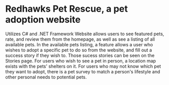 # Redhawks Pet Rescue, a pet adoption website
Utilizes C# and .NET Framework
Website allows users to see featured pets, rate, and review them from the homepage, as well as see a listing of all available pets.
In the available pets listing, a feature allows a user who wishes to adopt a specific pet to do so from the website, and fill out a success story if they wish to. Those sucess stories can be seen on the Stories page.
For users who wish to see a pet in person, a location map exists with the pets' shelters on it.
For users who may not know which pet they want to adopt, there is a pet survey to match a person's lifestyle and other personal needs to potential pets.
